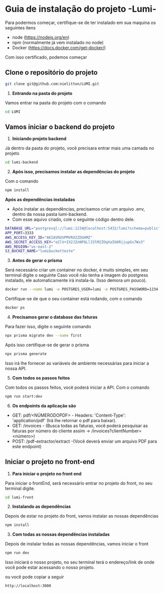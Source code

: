# Guia de instalação do projeto -Lumi-

Para podermos começar, certifique-se de ter instalado em sua maquina os seguintes itens
- node (https://nodejs.org/en)
- npm (normalmente já vem instalado no node)
- Docker (https://docs.docker.com/get-docker/)

Com isso certificado, podemos começar

## Clone o repositório do projeto

```bash
git clone git@github.com:nielitton/LUMI.git
```
1. **Entrando na pasta do projeto**

Vamos entrar na pasta do projeto com o comando
```bash
cd LUMI
```

## Vamos iniciar o backend do projeto

1. **Iniciando projeto backend**

Já dentro da pasta do projeto, você precisara entrar mais uma camada no projeto
```bash
cd lumi-backend
```

2. **Após isso, precisamos instalar as dependências do projeto**

Com o comando 
```bash
npm install
```

**Após as dependências instaladas**

- Após instalar as dependências, precisamos criar um arquivo .env, dentro da nossa pasta lumi-backend.
- Com esse aquivo criado, cole o seguinte código dentro dele.
```bash
DATABASE_URL="postgresql://lumi:1234@localhost:5432/lumi?schema=public"
APP_PORT=3333
AWS_ACCESS_KEY_ID="AKIAVRUVPMVRXZZDGHMZ"
AWS_SECRET_ACCESS_KEY="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"
AWS_REGION="us-east-2"
S3_BUCKET_NAME="lumibucketteste"
```

3. **Antes de gerar o prisma**

Será necessário criar um container no docker, é muito simples, em seu terminal digite o seguinte
Caso você não tenha a imagem do postgress instalado, ele automaticamente irá instala-la. (Isso demora um pouco).

```bash
docker run --name lumi -e POSTGRES_USER=lumi -e POSTGRES_PASSWORD=1234 -e POSTGRES_DB=lumi -p 5432:5432 -d postgres
```

Certifique-se de que o seu container está rodando, com o comando
```bash
docker ps
```

4. **Precisamos gerar o database das faturas**

Para fazer isso, digite o seguinte comando
```bash
npx prisma migrate dev --name first
```

Após isso certifique-se de gerar o prisma
```bash
npx prisma generate
```

Isso irá lhe fornecer as variáveis de ambiente necessárias para iniciar a nossa API.

5. **Com todos os passos feitos**

Com todos os passos feitos, você poderá iniciar a API. Com o comando
```bash
npm run start:dev
```

6. **Os endpoints da aplicação são**

- GET: pdf/<NÚMERODOPDF> - Headers: 'Content-Type': 'application/pdf' (Irá lhe retornar o pdf para baixar).
- GET: /invoices - (Busca todas as faturas, você poderá pesquisar as faturas por número do cliente assim -> /invoices?clientNumber=<número>)
- POST: /pdf-extractor/extract -(Você deverá enviar um arquivo PDF para este endpoint)

## Iniciar o projeto no front-end

1. **Para iniciar o projeto no front end**

Para iniciar o frontEnd, será necessário entrar no projeto do front, no seu terminal digite.

```bash
cd lumi-front
```

2. **Instalando as dependências**

Depois de estar no projeto do front, vamos instalar as nossas dependências

```bash
npm install
```

3. **Com todas as nossas dependências instaladas**

Depois de instalar todas as nossas dependências, vamos iniciar o front

```bash
npm run dev
```

Isso iniciará o nosso projeto, no seu terminal terá o endereço/link de onde você pode estar acessando o nosso projeto.

ou você pode copiar a seguir

```bash
http://localhost:3000
```